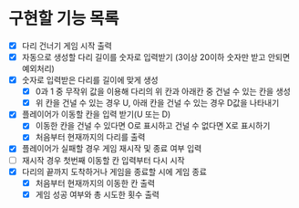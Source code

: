# 구현할 기능 목록

- [x] 다리 건너기 게임 시작 출력
- [x] 자동으로 생성할 다리 길이를 숫자로 입력받기 (3이상 20이하 숫자만 받고 안되면 예외처리)
- [x] 숫자로 입력받은 다리를 길이에 맞게 생성
    - [x] 0과 1 중 무작위 값을 이용해 다리의 위 칸과 아래칸 중 건널 수 있는 칸을 생성
    - [x] 위 칸을 건널 수 있는 경우 U, 아래 칸을 건널 수 있는 경우 D값을 나타내기
- [x] 플레이어가 이동할 칸을 입력 받기(U 또는 D)
    - [x] 이동한 칸을 건널 수 있다면 O로 표시하고 건널 수 없다면 X로 표시하기
    - [x] 처음부터 현재까지의 다리를 출력
- [x] 플레이어가 실패할 경우 게임 재시작 및 종료 여부 입력 
- [ ] 재시작 경우 첫번째 이동할 칸 입력부터 다시 시작
- [x] 다리의 끝까지 도착하거나 게임을 종료할 시에 게임 종료
    - [x] 처음부터 현재까지의 이동한 칸 출력
    - [x] 게임 성공 여부와 총 시도한 횟수 출력